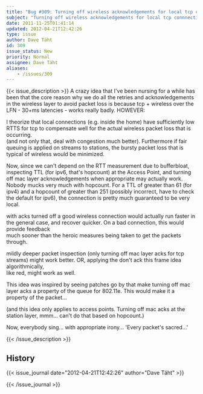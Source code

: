 ```yaml
---
title: "Bug #309: Turning off wireless acknowledgements for local tcp connnections"
subject: "Turning off wireless acknowledgements for local tcp connnections"
date: 2011-11-25T01:41:14
updated: 2012-04-21T12:42:26
type: issue
author: Dave Täht
id: 309
issue_status: New
priority: Normal
assignee: Dave Täht
aliases:
    - /issues/309
---
```


{{< issue_description >}}
A crazy idea that I've been nursing for a while has been that the core
reason why we do all the retries and acknowledgements in the wireless
layer to avoid packet loss is because tcp + wireless over the LFN -
30+ms latencies - works really badly. HOWEVER:

I theorize that local connections (e.g. inside the home) have
sufficiently low RTTS for tcp to compensate well for the actual wireless
packet loss that is occurring.\
(and not only that, deal with congestion much better). Furthermore if
fair queuing is applied on streams to stations, the bursty packet loss
that is typical of wireless would be minimized.

Now, since we can't depend on the RTT measurement due to bufferbloat,
inspecting TTL (for ipv6, that's hopcount) at the Access Point, and
turning off mac layer acknowledgements when appropriate may actually
work. Nobody mucks very much with hopcount. For a TTL of greater than 61
(for ipv4) and a hopcount of greater than 251 (possibly incorrect, have
to check the default for ipv6), the connection is pretty much guaranteed
to be very local.

with acks turned off a good wireless connection would actually run
faster in the general case, and recover quicker. On a bad connection,
this would provide feedback\
much sooner than the heroic measures being taken to get the packets
through.

mildly deeper packet inspection (only turning off mac layer acks for tcp
streams) might work better. OR, applying the don't ack this frame idea
algorithmically,\
like red, might work as well.

This idea was inspired by seeing patches go by that make turning off mac
layer acks a property of the queue for 802.11e. This would make it a
property of the packet...

(and this idea only applies to access points. Turning off mac acks at
the station layer, mmm... can't do that based on hopcount.)

Now, everybody sing... with appropriate irony... 'Every packet's
sacred...'


{{< /issue_description >}}

## History
{{< issue_journal date="2012-04-21T12:42:26" author="Dave Täht" >}}

{{< /issue_journal >}}

